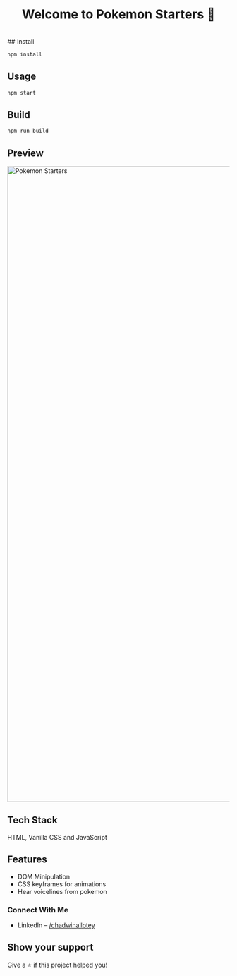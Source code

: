 <h1 align="center">Welcome to Pokemon Starters 👋</h1>
<br/>
## Install

```sh
npm install
```
## Usage

```sh
npm start
```
## Build

```sh
npm run build
```

## Preview
<img width="1440" alt="Pokemon Starters" src="https://res.cloudinary.com/dare4cvkk/image/upload/v1671152893/GitHub%20readMe%20thumnails/pokemon_starters_scxulw.jpg">




## Tech Stack
HTML, Vanilla CSS and JavaScript

## Features
- DOM Minipulation
- CSS keyframes for animations
- Hear voicelines from pokemon

### Connect With Me
- LinkedIn – [/chadwinallotey](https://www.linkedin.com/in/chadwin-allotey-5271a4165/)

## Show your support

Give a ⭐️ if this project helped you!
